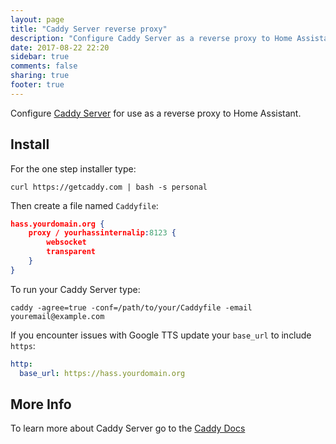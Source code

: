 ```yaml
---
layout: page
title: "Caddy Server reverse proxy"
description: "Configure Caddy Server as a reverse proxy to Home Assistant."
date: 2017-08-22 22:20
sidebar: true
comments: false
sharing: true
footer: true
---
```


Configure [Caddy Server](https://caddyserver.com/) for use as a reverse proxy to Home Assistant.
## Install
For the one step installer type:
```
curl https://getcaddy.com | bash -s personal
```
Then create a file named ``Caddyfile``:
```json
hass.yourdomain.org {
    proxy / yourhassinternalip:8123 {
        websocket
        transparent
    }
}
```
To run your Caddy Server type:
```
caddy -agree=true -conf=/path/to/your/Caddyfile -email youremail@example.com
```
If you encounter issues with Google TTS update your ``base_url`` to include ``https``:
```yaml
http:
  base_url: https://hass.yourdomain.org
```
## More Info
To learn more about Caddy Server go to the [Caddy Docs](https://caddyserver.com/docs)
